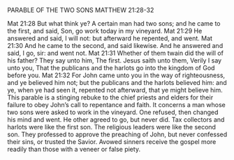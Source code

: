 PARABLE OF THE TWO SONS
MATTHEW 21:28-32

Mat 21:28  But what think ye? A certain man had two sons; and he came to the first, and said, Son, go work today in my vineyard. 
Mat 21:29  He answered and said, I will not: but afterward he repented, and went. 
Mat 21:30  And he came to the second, and said likewise. And he answered and said, I go, sir: and went not. 
Mat 21:31  Whether of them twain did the will of his father? They say unto him, The first. Jesus saith unto them, Verily I say unto you, That the publicans and the harlots go into the kingdom of God before you. 
Mat 21:32  For John came unto you in the way of righteousness, and ye believed him not; but the publicans and the harlots believed him: and ye, when ye had seen it, repented not afterward, that ye might believe him. 
 This parable is a stinging rebuke to the chief priests and elders for their failure to obey John’s call to repentance and faith.
It concerns a man whose two sons were asked to work in the vineyard. One refused, then changed his mind and went. He other agreed to go, but never did.
Tax collectors and harlots were like the first son. The religious leaders were like the second son. They professed to approve the preaching of John, but never confessed their sins, or trusted the Savior. Avowed sinners receive the gospel more readily than those with a veneer or false piety.
